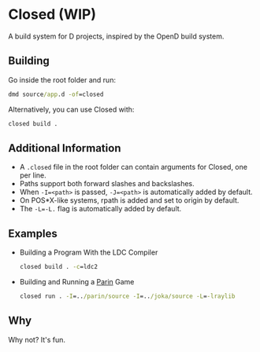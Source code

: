 # Closed (WIP)

A build system for D projects, inspired by the OpenD build system.

## Building

Go inside the root folder and run:

```cmd
dmd source/app.d -of=closed
```

Alternatively, you can use Closed with:

```cmd
closed build .
```

## Additional Information

* A `.closed` file in the root folder can contain arguments for Closed, one per line.
* Paths support both forward slashes and backslashes.
* When `-I=<path>` is passed, `-J=<path>` is automatically added by default.
* On POS*X-like systems, rpath is added and set to origin by default.
* The `-L=-L.` flag is automatically added by default.

## Examples

* Building a Program With the LDC Compiler

    ```cmd
    closed build . -c=ldc2
    ```

* Building and Running a [Parin](https://github.com/Kapendev/parin) Game

    ```cmd
    closed run . -I=../parin/source -I=../joka/source -L=-lraylib
    ```

## Why

Why not? It's fun.
